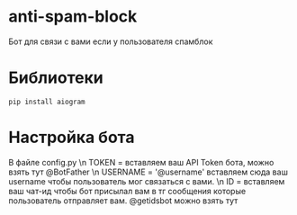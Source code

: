 # anti-spam-block
Бот для связи с вами если у пользователя спамблок

# Библиотеки

```pip install aiogram```

# Настройка бота

В файле config.py \n
TOKEN = вставляем ваш API Token бота, можно взять тут @BotFather \n 
USERNAME = '@username' вставляем сюда ваш username чтобы пользователь мог связаться с вами. \n 
ID = вставляем ваш чат-ид чтобы бот присылал вам в тг сообщения которые пользователь отправляет вам. @getidsbot можно взять тут
